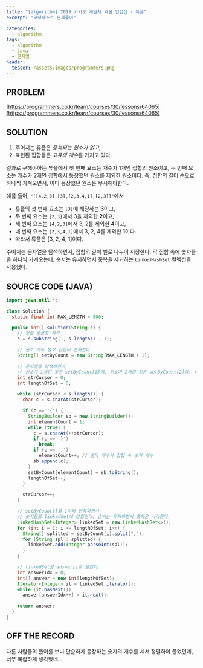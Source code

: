 ```yaml
---
title: "[algorithm] 2019 카카오 개발자 겨울 인턴십 - 튜플"
excerpt: "코딩테스트 문제풀이"

categories:
  - algorithm
tags:
  - algorithm
  - java
  - 문자열
header:
  teaser: /assets/images/programmers.png
---
```


## PROBLEM

[https://programmers.co.kr/learn/courses/30/lessons/64065](https://programmers.co.kr/learn/courses/30/lessons/64065)

## SOLUTION

1. 주어지는 튜플은 _중복되는 원소가 없고_,
2. 표현된 집합들은 *고유의 개수*를 가지고 있다.

결과로 구해야하는 튜플에서 첫 번째 요소는 개수가 1개인 집합의 원소이고, 두 번째 요소는 개수가 2개인 집합에서 등장했던 원소를 제외한 원소이다. 즉, 집합의 길이 순으로 하나씩 가져오면서, 이미 등장했던 원소는 무시해야한다.

예를 들어, `"[[4,2,3],[3],[2,3,4,1],[2,3]]"`에서

- 튜플의 첫 번째 요소는 `[3]`에 해당하는 **3**이고,
- 두 번째 요소는 `[2,3]`에서 3을 제외한 **2**이고,
- 세 번째 요소는 `[4,2,3]`에서 3, 2를 제외한 **4**이고,
- 네 번째 요소는 `[2,3,4,1]`에서 3, 2, 4를 제외한 **1**이다.
- 따라서 튜플은 [3, 2, 4, 1]이다.

주어지는 문자열을 탐색하면서, 집합의 길이 별로 나누어 저장한다. 각 집합 속에 숫자들을 하나씩 가져오는데,
순서는 유지하면서 중복을 제거하는 `LinkedHashSet` 컬렉션을 사용했다.

## SOURCE CODE (JAVA)

```java
import java.util.*;

class Solution {
  static final int MAX_LENGTH = 500;

  public int[] solution(String s) {
    // 양끝 중괄호 제거
    s = s.substring(1, s.length() - 1);

    // 원소 개수 별로 집합이 존재한다.
    String[] setByCount = new String[MAX_LENGTH + 1];

    // 문자열을 탐색하면서,
    // 원소가 1개인 것은 setByCount[1]에, 원소가 2개인 것은 setByCount[2]에, 이런식으로 저장한다.
    int strCursor = 0;
    int lengthOfSet = 0;

    while (strCursor < s.length()) {
      char c = s.charAt(strCursor);

      if (c == '{') {
        StringBuilder sb = new StringBuilder();
        int elementCount = 1;
        while (true) {
          c = s.charAt(++strCursor);
          if (c == '}')
            break;
          if (c == ',')
            elementCount++; // 콤마 개수가 집합 속 숫자 개수
          sb.append(c);
        }
        setByCount[elementCount] = sb.toString();
        lengthOfSet++;
      }

      strCursor++;
    }

    // setByCount[]를 1부터 반복하면서
    // 숫자들을 linkedSet에 삽입한다. 순서는 유지하면서 중복은 사라진다.
    LinkedHashSet<Integer> linkedSet = new LinkedHashSet<>();
    for (int i = 1; i <= lengthOfSet; i++) {
      String[] splitted = setByCount[i].split(",");
      for (String spl : splitted) {
        linkedSet.add(Integer.parseInt(spl));
      }
    }

    // linkedSet을 answer[]로 옮긴다.
    int answerIdx = 0;
    int[] answer = new int[lengthOfSet];
    Iterator<Integer> it = linkedSet.iterator();
    while (it.hasNext())
      answer[answerIdx++] = it.next();

    return answer;
  }
}
```

## OFF THE RECORD

다른 사람들의 풀이를 보니 단순하게 등장하는 숫자의 개수를 세서 정렬하여 풀었던데, 너무 복잡하게 생각했네...
